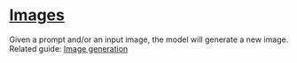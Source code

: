 # [Images](/docs/api-reference/images)
Given a prompt and/or an input image, the model will generate a new
        image. 
Related guide: [Image generation](/docs/guides/images) 
